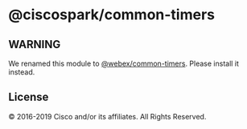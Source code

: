 # @ciscospark/common-timers

## WARNING

We renamed this module to [@webex/common-timers](https://www.npmjs.com/package/@webex/common-timers). Please install it instead.

## License

© 2016-2019 Cisco and/or its affiliates. All Rights Reserved.
